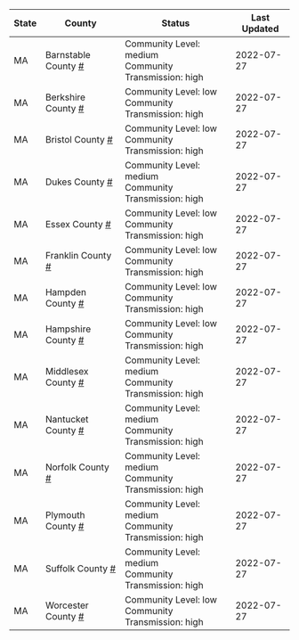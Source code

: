State | County | Status | Last Updated
--- | --- | --- | --- 
MA | Barnstable County <a href="#barnstable_county">#</a> | <a name="barnstable_county"></a>Community Level: medium<br/>Community Transmission: high | 2022-07-27
MA | Berkshire County <a href="#berkshire_county">#</a> | <a name="berkshire_county"></a>Community Level: low<br/>Community Transmission: high | 2022-07-27
MA | Bristol County <a href="#bristol_county">#</a> | <a name="bristol_county"></a>Community Level: low<br/>Community Transmission: high | 2022-07-27
MA | Dukes County <a href="#dukes_county">#</a> | <a name="dukes_county"></a>Community Level: medium<br/>Community Transmission: high | 2022-07-27
MA | Essex County <a href="#essex_county">#</a> | <a name="essex_county"></a>Community Level: low<br/>Community Transmission: high | 2022-07-27
MA | Franklin County <a href="#franklin_county">#</a> | <a name="franklin_county"></a>Community Level: low<br/>Community Transmission: high | 2022-07-27
MA | Hampden County <a href="#hampden_county">#</a> | <a name="hampden_county"></a>Community Level: low<br/>Community Transmission: high | 2022-07-27
MA | Hampshire County <a href="#hampshire_county">#</a> | <a name="hampshire_county"></a>Community Level: low<br/>Community Transmission: high | 2022-07-27
MA | Middlesex County <a href="#middlesex_county">#</a> | <a name="middlesex_county"></a>Community Level: medium<br/>Community Transmission: high | 2022-07-27
MA | Nantucket County <a href="#nantucket_county">#</a> | <a name="nantucket_county"></a>Community Level: medium<br/>Community Transmission: high | 2022-07-27
MA | Norfolk County <a href="#norfolk_county">#</a> | <a name="norfolk_county"></a>Community Level: medium<br/>Community Transmission: high | 2022-07-27
MA | Plymouth County <a href="#plymouth_county">#</a> | <a name="plymouth_county"></a>Community Level: medium<br/>Community Transmission: high | 2022-07-27
MA | Suffolk County <a href="#suffolk_county">#</a> | <a name="suffolk_county"></a>Community Level: medium<br/>Community Transmission: high | 2022-07-27
MA | Worcester County <a href="#worcester_county">#</a> | <a name="worcester_county"></a>Community Level: low<br/>Community Transmission: high | 2022-07-27
